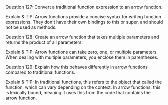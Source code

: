 Question 127: Convert a traditional function expression to an arrow function.

Explain & TIP: Arrow functions provide a concise syntax for writing function expressions. They don't have their own bindings to this or super, and should not be used as methods.


Question 128: Create an arrow function that takes multiple parameters and returns the product of all parameters.

Explain & TIP: Arrow functions can take zero, one, or multiple parameters. When dealing with multiple parameters, you enclose them in parentheses.


Question 129: Explain how this behaves differently in arrow functions compared to traditional functions.

Explain & TIP: In traditional functions, this refers to the object that called the function, which can vary depending on the context. In arrow functions, this is lexically bound, meaning it uses this from the code that contains the arrow function.